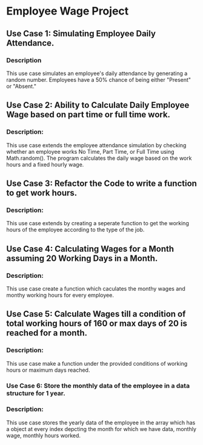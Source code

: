 # Employee Wage Project

## Use Case 1: Simulating Employee Daily Attendance.

### Description
This use case simulates an employee's daily attendance by generating a random number. Employees have a 50% chance of being either "Present" or "Absent."

## Use Case 2: Ability to Calculate Daily Employee Wage based on part time or full time work.

### Description:
This use case extends the employee attendance simulation by checking whether an employee works No Time, Part Time, or Full Time using Math.random(). The program calculates the daily wage based on the work hours and a fixed hourly wage.

## Use Case 3: Refactor the Code to write a function to get work hours.

### Description: 
This use case extends by creating a seperate function to get the working hours of the employee according to the type of the job.

## Use Case 4: Calculating Wages for a Month assuming 20 Working Days in a Month.

### Description:
This use case create a function which caculates the monthy wages and monthy working hours for every employee.

## Use Case 5: Calculate Wages till a condition of total working hours of 160 or max days of 20 is reached for a month.

### Description: 
This use case make a function under the provided conditions of working hours or maximum days reached.

### Use Case 6: Store the monthly data of the employee in a data structure for 1 year.

### Description: 
This use case stores the yearly data of the employee in the array which has a object at every index depcting the month for which we have data, monthly wage, monthly hours worked.
